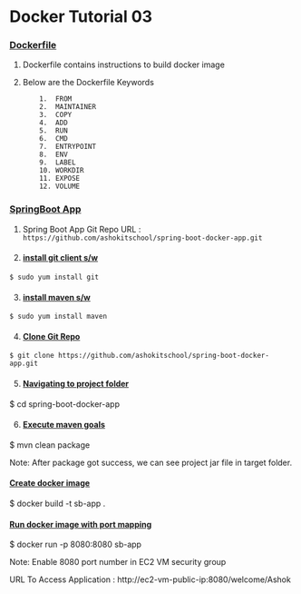 # Docker Tutorial 03   





### <ins>Dockerfile</ins>
1.  Dockerfile contains instructions to build docker image

2. Below are the Dockerfile Keywords

    ```
	    1.  FROM
		2.  MAINTAINER
		3.  COPY
		4.  ADD
		5.  RUN
		6.  CMD
		7.  ENTRYPOINT
		8.  ENV
		9.  LABEL
		10. WORKDIR
		11. EXPOSE
		12. VOLUME
    ```	

###  <ins>SpringBoot App</ins>

1. Spring Boot App Git Repo URL : `https://github.com/ashokitschool/spring-boot-docker-app.git`

2. #### <ins>install git client s/w</ins>
`$ sudo yum install git`

3. #### <ins>install maven s/w</ins>
`$ sudo yum install maven`

4. #### <ins>Clone Git Repo</ins>
`$ git clone https://github.com/ashokitschool/spring-boot-docker-app.git`

5. #### <ins>Navigating to project folder</ins>
$ cd spring-boot-docker-app

6. #### <ins>Execute maven goals</ins>
$ mvn clean package

Note: After package got success, we can see project jar file in target folder.

#### <ins>Create docker image</ins>
$ docker build -t sb-app .

#### <ins>Run docker image with port mapping</ins>
$ docker run -p 8080:8080 sb-app

Note: Enable 8080 port number in EC2 VM security group

URL To Access Application :   http://ec2-vm-public-ip:8080/welcome/Ashok


